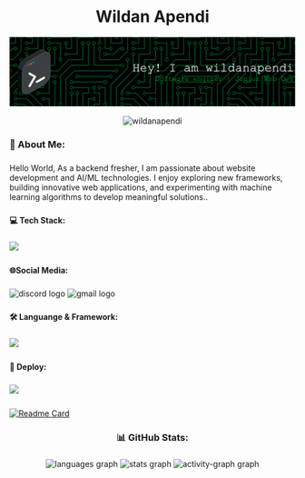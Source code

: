 <h1 align="center">Wildan Apendi</h1>

![wildanapendi](github-image.png)
<p align="center"> <img src="https://komarev.com/ghpvc/?username=wildanapendi&label=Profile%20views&color=0e75b6&style=flat" alt="wildanapendi" /> </p>
<h3 align="left">💫 About Me:</h3>

###

<p align="left">Hello World, As a backend fresher, I am passionate about website development and AI/ML technologies. I enjoy exploring new frameworks, building innovative web applications, and experimenting with machine learning algorithms to develop meaningful solutions..</p>

###

<h4 align="left">💻 Tech Stack:</h4>

###

<p align="left">
  <a href="https://skillicons.dev">
    <img src="https://skillicons.dev/icons?i=git,github,gitlab,figma,docker,kubernetes,jenkins,npm,notion,vscode" />
  </a>
</p>

###

<h4 align="left">🌐Social Media:</h4>

###

<div align="left">
  <img src="https://raw.githubusercontent.com/maurodesouza/profile-readme-generator/master/src/assets/icons/social/discord/default.svg" width="52" height="40" alt="discord logo"  />
  <img src="https://raw.githubusercontent.com/maurodesouza/profile-readme-generator/master/src/assets/icons/social/gmail/default.svg" width="52" height="40" alt="gmail logo"  />
</div>

###

<h4 align="left">🛠️ Languange & Framework:</h4>

###

<p align="left">
  <a href="https://skillicons.dev">
    <img src="https://skillicons.dev/icons?i=php,js,golang,python,flask,laravel,react,nodejs,nextjs" />
  </a>
</p>

###

<h4 align="left"> 🚀 Deploy:</h4>

###

<p align="left">
  <a href="https://skillicons.dev">
    <img src="https://skillicons.dev/icons?i=firebase,vercel" />
  </a>
</p>

###

###

[![Readme Card](https://github-readme-stats.vercel.app/api/pin/?username=anuraghazra&repo=github-readme-stats)](https://github.com/anuraghazra/github-readme-stats)

###

<h3 align="center">📊 GitHub Stats:</h3>

###

<div align="center">
  <img src="https://github-readme-stats.vercel.app/api/top-langs?username=wildanapendi&locale=en&hide_title=false&layout=compact&card_width=320&langs_count=20&theme=dracula&hide_border=false&order=2" height="400" alt="languages graph" />
  <img src="https://github-readme-stats.vercel.app/api?username=wildanapendi&hide_title=false&hide_rank=false&show_icons=true&include_all_commits=true&count_private=true&disable_animations=false&theme=dracula&locale=en&hide_border=false&order=1" height="150" alt="stats graph" />
  <img src="https://github-readme-activity-graph.vercel.app/graph?username=wildanapendi&radius=16&theme=react&area=true&order=5" height="300" alt="activity-graph graph"  />
</div>

###

